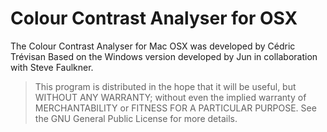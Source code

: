 Colour Contrast Analyser for OSX
===============================

The Colour Contrast Analyser for Mac OSX was developed by Cédric Trévisan Based on the Windows version developed by Jun in collaboration with Steve Faulkner.

> This program is distributed in the hope that it will be useful, but WITHOUT ANY WARRANTY; without even the implied warranty of MERCHANTABILITY or FITNESS FOR A PARTICULAR PURPOSE. See the GNU General Public License for more details.
